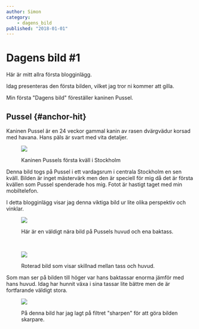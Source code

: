 ```yaml
---
author: Simon
category:
    - dagens_bild
published: "2018-01-01"
---
```

Dagens bild #1
==================================

Här är mitt allra första blogginlägg.

Idag presenteras den första bilden, vilket jag tror ni kommer att gilla.

<!--more-->

Min första "Dagens bild" föreställer kaninen Pussel.


Pussel {#anchor-hit}
-----------------------------------

Kaninen Pussel är en 24 veckor gammal kanin av rasen dvärgvädur korsad med havana. Hans päls är svart med vita detaljer.

<figure class="figure left">
  <img src="cimage/img.php?src=pussel2.jpg&h=200&crop-to-fit&area=20,0,20,0">
  <figcaption>
    <p>Kaninen Pussels första kväll i Stockholm</p>
  </figcaption>
</figure>

Denna bild togs på Pussel i ett vardagsrum i centrala Stockholm en sen kväll. Bilden är inget mästervärk men den är speciell för mig då det är första kvällen som Pussel spenderade hos mig. Fotot är hastigt taget med min mobiltelefon.

I detta blogginlägg visar jag denna viktiga bild ur lite olika perspektiv och vinklar.

<figure class="figure center">
  <img src="cimage/img.php?src=pussel2.jpg&w=755&h=300&crop-to-fit&area=0,0,25,0">
  <figcaption>
    <p>Här är en väldigt nära bild på Pussels huvud och ena baktass.</p>
  </figcaption>
</figure>
<br>
<figure class="figure right">
  <img src="cimage/img.php?src=pussel2.jpg&h=200&crop-to-fit&area=20,0,20,0&r=90">
  <figcaption>
    <p>Roterad bild som visar skillnad mellan tass och huvud.</p>
  </figcaption>
</figure>

Som man ser på bilden till höger var hans baktassar enorma jämför med hans huvud. Idag har hunnit växa i sina tassar lite bättre men de är fortfarande väldigt stora.

<figure class="figure">
  <img src="cimage/img.php?src=pussel2.jpg&h=300&convolve=sharpen&crop-to-fit&area=20,0,20,0">
  <figcaption>
    <p>På denna bild har jag lagt på filtret "sharpen" för att göra bilden skarpare.</p>
  </figcaption>
</figure>

<!--
### Rubrik 3 {#vad-som}

Text. -->
